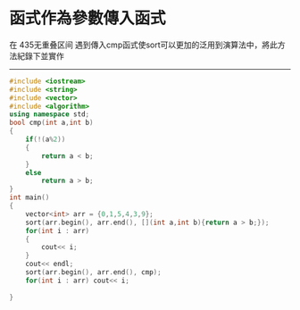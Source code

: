 # 函式作為參數傳入函式
在 435无重叠区间 遇到傳入cmp函式使sort可以更加的泛用到演算法中，將此方法紀錄下並實作

----------------------------
```cpp
#include <iostream>
#include <string>
#include <vector>
#include <algorithm>
using namespace std;
bool cmp(int a,int b)
{
    if(!(a%2))
    {
        return a < b;
    }
    else 
        return a > b;
}
int main()
{
    vector<int> arr = {0,1,5,4,3,9};
    sort(arr.begin(), arr.end(), [](int a,int b){return a > b;});
    for(int i : arr)
    {
        cout<< i;
    }
    cout<< endl;
    sort(arr.begin(), arr.end(), cmp);
    for(int i : arr) cout<< i;
        
}

```
